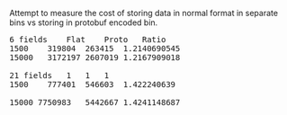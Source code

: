Attempt to measure the cost of storing data in normal format in separate bins vs storing in protobuf encoded bin.
<pre>
6 fields	Flat	Proto	Ratio
1500	319804	263415	1.2140690545
15000	3172197	2607019	1.2167909018

21 fields	1	1	1
1500	777401	546603	1.422240639

15000 7750983	5442667	1.4241148687
</pre>
